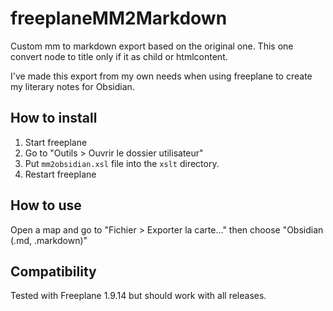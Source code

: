 # freeplaneMM2Markdown
Custom mm to markdown export based on the original one. This one convert node to title only if it as child or htmlcontent.

I've made this export from my own needs when using freeplane to create my literary notes for Obsidian.

## How to install

1. Start freeplane
2. Go to "Outils > Ouvrir le dossier utilisateur"
3. Put `mm2obsidian.xsl` file into the `xslt` directory.
4. Restart freeplane

## How to use

Open a map and go to "Fichier > Exporter la carte..." then choose "Obsidian (.md, .markdown)"

## Compatibility
Tested with Freeplane 1.9.14 but should work with all releases.
